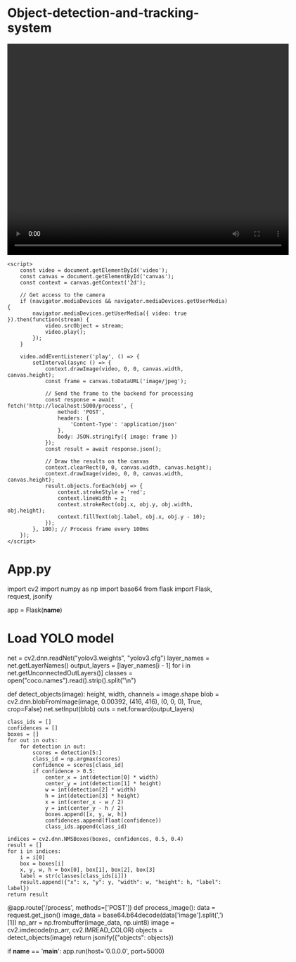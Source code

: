 # Object-detection-and-tracking-system
<!DOCTYPE html>
<html lang="en">
<head>
    <meta charset="UTF-8">
    <meta name="viewport" content="width=device-width, initial-scale=1.0">
    <title>Object Detection and Tracking</title>
    <style>
        #video {
            width: 640px;
            height: 480px;
        }
        #canvas {
            position: absolute;
            top: 0;
            left: 0;
        }
    </style>
</head>
<body>
    <video id="video" autoplay></video>
    <canvas id="canvas" width="640" height="480"></canvas>

    <script>
        const video = document.getElementById('video');
        const canvas = document.getElementById('canvas');
        const context = canvas.getContext('2d');

        // Get access to the camera
        if (navigator.mediaDevices && navigator.mediaDevices.getUserMedia) {
            navigator.mediaDevices.getUserMedia({ video: true }).then(function(stream) {
                video.srcObject = stream;
                video.play();
            });
        }

        video.addEventListener('play', () => {
            setInterval(async () => {
                context.drawImage(video, 0, 0, canvas.width, canvas.height);
                const frame = canvas.toDataURL('image/jpeg');
                
                // Send the frame to the backend for processing
                const response = await fetch('http://localhost:5000/process', {
                    method: 'POST',
                    headers: {
                        'Content-Type': 'application/json'
                    },
                    body: JSON.stringify({ image: frame })
                });
                const result = await response.json();

                // Draw the results on the canvas
                context.clearRect(0, 0, canvas.width, canvas.height);
                context.drawImage(video, 0, 0, canvas.width, canvas.height);
                result.objects.forEach(obj => {
                    context.strokeStyle = 'red';
                    context.lineWidth = 2;
                    context.strokeRect(obj.x, obj.y, obj.width, obj.height);
                    context.fillText(obj.label, obj.x, obj.y - 10);
                });
            }, 100); // Process frame every 100ms
        });
    </script>
</body>
</html>


# App.py
import cv2
import numpy as np
import base64
from flask import Flask, request, jsonify

app = Flask(__name__)

# Load YOLO model
net = cv2.dnn.readNet("yolov3.weights", "yolov3.cfg")
layer_names = net.getLayerNames()
output_layers = [layer_names[i - 1] for i in net.getUnconnectedOutLayers()]
classes = open("coco.names").read().strip().split("\n")

def detect_objects(image):
    height, width, channels = image.shape
    blob = cv2.dnn.blobFromImage(image, 0.00392, (416, 416), (0, 0, 0), True, crop=False)
    net.setInput(blob)
    outs = net.forward(output_layers)

    class_ids = []
    confidences = []
    boxes = []
    for out in outs:
        for detection in out:
            scores = detection[5:]
            class_id = np.argmax(scores)
            confidence = scores[class_id]
            if confidence > 0.5:
                center_x = int(detection[0] * width)
                center_y = int(detection[1] * height)
                w = int(detection[2] * width)
                h = int(detection[3] * height)
                x = int(center_x - w / 2)
                y = int(center_y - h / 2)
                boxes.append([x, y, w, h])
                confidences.append(float(confidence))
                class_ids.append(class_id)

    indices = cv2.dnn.NMSBoxes(boxes, confidences, 0.5, 0.4)
    result = []
    for i in indices:
        i = i[0]
        box = boxes[i]
        x, y, w, h = box[0], box[1], box[2], box[3]
        label = str(classes[class_ids[i]])
        result.append({"x": x, "y": y, "width": w, "height": h, "label": label})
    return result

@app.route('/process', methods=['POST'])
def process_image():
    data = request.get_json()
    image_data = base64.b64decode(data['image'].split(',')[1])
    np_arr = np.frombuffer(image_data, np.uint8)
    image = cv2.imdecode(np_arr, cv2.IMREAD_COLOR)
    objects = detect_objects(image)
    return jsonify({"objects": objects})

if __name__ == '__main__':
    app.run(host='0.0.0.0', port=5000)
